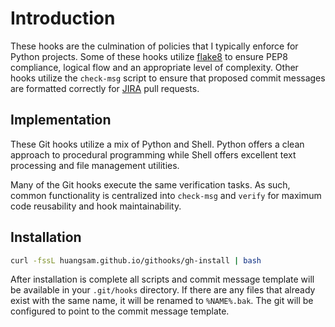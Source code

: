 # Introduction

These hooks are the culmination of policies that I typically
enforce for Python projects. Some of these hooks utilize
[flake8](https://pypi.python.org/pypi/flake8) to ensure PEP8
compliance, logical flow and an appropriate level of complexity.
Other hooks utilize the `check-msg` script to ensure that
proposed commit messages are formatted correctly for
[JIRA](https://www.atlassian.com/software/jira) pull requests.

## Implementation

These Git hooks utilize a mix of Python and Shell. Python offers
a clean approach to procedural programming while Shell offers
excellent text processing and file management utilities.

Many of the Git hooks execute the same verification tasks.
As such, common functionality is centralized into
`check-msg` and `verify` for maximum code reusability and
hook maintainability.

## Installation

```bash
curl -fssL huangsam.github.io/githooks/gh-install | bash
```

After installation is complete all scripts and commit message template
will be available in your `.git/hooks` directory. If there are any
files that already exist with the same name, it will be renamed
to `%NAME%.bak`. The git will be configured to point to the commit
message template.

